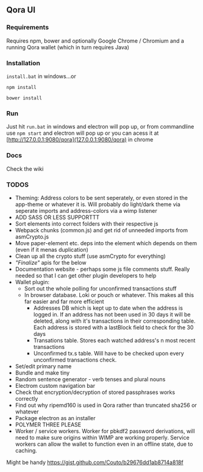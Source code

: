 ## Qora UI

### Requirements
Requires npm, bower and optionally Google Chrome / Chromium and a running Qora wallet (which in turn requires Java)

### Installation
`install.bat` in windows...or 

`npm install`

`bower install`
### Run
Just hit `run.bat` in windows and electron will pop up, or from commandline use
`npm start`
and electron will pop up or you can acess it at [http://127.0.0.1:9080/qora](127.0.0.1:9080/qora) in chrome

### Docs
Check the wiki

### TODOS
- Theming: Address colors to be sent seperately, or even stored in the app-theme or whatever it is. Will probably do light/dark theme via seperate imports and address-colors via a wimp listener
- ADD SASS OR LESS SUPPORTTT
- Sort elements into correct folders with their respective js
- Webpack chunks (common.js) and get rid of unneeded imports from asmCrypto.js
- Move paper-element etc. deps into the element which depends on them (even if it menas duplication)
- Clean up all the crypto stuff (use asmCrypto for everything)
- *"Finalize"* apis for the below
- Documentation website - perhaps some js file comments stuff. Really needed so that I can get other plugin developers to help
- Wallet plugin:
  - Sort out the whole polling for unconfirmed transactions stuff
  - In browser database. Loki or pouch or whatever. This makes all this far easier and far more efficient
    - Addresses DB which is kept up to date when the address is logged in. If an address has not been used in 30 days it will be deleted, along with it's transactions in their corresponding table. Each address is stored with a lastBlock field to check for the 30 days
    - Transations table. Stores each watched address's n most recent transactions
    - Unconfirmed tx.s table. Will have to be checked upon every unconfirmed transactions check.
 - Set/edit primary name
- Bundle and make tiny
- Random sentence generator - verb tenses and plural nouns
- Electrom custom navigation bar
- Check that encryption/decryption of stored passphrases works correctly
- Find out why ripemd160 is used in Qora rather than truncated sha256 or whatever
- Package electron as an installer
- POLYMER THREE PLEASE
- Worker / service workers. Worker for pbkdf2 password derivations, will need to make sure origins within WIMP are working properly. Service workers can allow the wallet to function even in an offline state, due to caching.

Might be handy https://gist.github.com/Couto/b29676dd1ab8714a818f